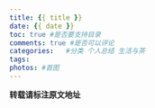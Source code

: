 ```yaml
---
title: {{ title }}
date: {{ date }}
toc: true #是否要支持目录
comments: true #是否可以评论
categories:   #分类 个人总结 生活与茶
tags:  
photos: #首图  
---
```


<!--more-->



**转载请标注原文地址**

